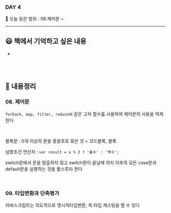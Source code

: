 ### DAY 4

🔖 오늘 읽은 범위 : 08.제어문 ~

------

## 😃 책에서 기억하고 싶은 내용

- 

<br/>

<br/>

## 🤔 내용정리

### 08. 제어문

`forEach, map, filter, reduce와` 같은 고차 함수를 사용하여 제어문의 사용을 억제한다

<br/>

블록문 : 0개 이상의 문을 중괄호로 묶은 것 = 코드블록, 블록

삼항조건 연산자 : `var result = x % 2 ? '홀수' : '짝수';`

switch문에서 문을 탈출하지 않고 switch문이 끝날때 까지 이후의 모든 case문과 default문을 실행하는 것을 폴스루라 한다

<br/>

### 09. 타입변환과 단축평가

자바스크립트는 의도적으로 명시적타입변환, 즉 타입 캐스팅을 할 수 있다
